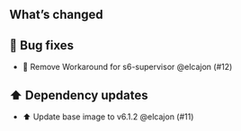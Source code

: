 ## What’s changed
## 🐛 Bug fixes

- 🧰 Remove Workaround for s6-supervisor @elcajon (#12)

## ⬆️ Dependency updates

- ⬆️ Update base image to v6.1.2 @elcajon (#11)
